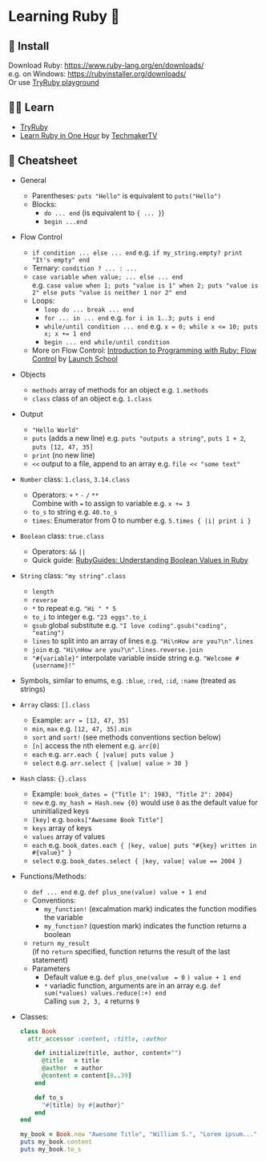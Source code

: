 # Learning Ruby 💎

## 💽 Install

Download Ruby: https://www.ruby-lang.org/en/downloads/  
e.g. on Windows: https://rubyinstaller.org/downloads/  
Or use [TryRuby playground](https://try.ruby-lang.org/playground/)

## 👨‍🏫 Learn

- [TryRuby](https://try.ruby-lang.org/)
- [Learn Ruby in One Hour](https://youtu.be/f7-ezt0xlAI) by [TechmakerTV](https://www.youtube.com/channel/UCaT8uPGUYbdRsjm4cJy1D7w)

## 📃 Cheatsheet

- General

  - Parentheses: `puts "Hello"` is equivalent to `puts("Hello")`
  - Blocks:
    - `do ... end` (is equivalent to `{ ... }`)
    - `begin ...end`

- Flow Control

  - `if condition ... else ... end` e.g. `if my_string.empty? print "It's empty" end`
  - Ternary: `condition ? ... : ...`
  - `case variable when value; ... else ... end`  
    e.g. `case value when 1; puts "value is 1" when 2; puts "value is 2" else puts "value is neither 1 nor 2" end`
  - Loops:
    - `loop do ... break ... end`
    - `for ... in ... end` e.g. `for i in 1..3; puts i end`
    - `while/until condition ... end` e.g. `x = 0; while x <= 10; puts x; x += 1 end`
    - `begin ... end while/until condition`
  - More on Flow Control: [Introduction to Programming with Ruby: Flow Control](https://launchschool.com/books/ruby/read/flow_control) by [Launch School](https://launchschool.com/)

- Objects

  - `methods` array of methods for an object e.g. `1.methods`
  - `class` class of an object e.g. `1.class`

- Output

  - `"Hello World"`
  - `puts` (adds a new line) e.g. `puts "outputs a string"`, `puts 1 + 2`, `puts [12, 47, 35]`
  - `print` (no new line)
  - `<<` output to a file, append to an array e.g. `file << "some text"`

- `Number` class: `1.class`, `3.14.class`

  - Operators: `+` `*` `-` `/` `**`  
    Combine with `=` to assign to variable e.g. `x += 3`
  - `to_s` to string e.g. `40.to_s`
  - `times`: Enumerator from 0 to number e.g. `5.times { |i| print i }`

- `Boolean` class: `true.class`

  - Operators: `&&` `||`
  - Quick guide: [RubyGuides: Understanding Boolean Values in Ruby](https://www.rubyguides.com/2019/02/ruby-booleans/)

- `String` class: `"my string".class`

  - `length`
  - `reverse`
  - `*` to repeat e.g. `"Hi " * 5`
  - `to_i` to integer e.g. `"23 eggs".to_i`
  - `gsub` global substitute e.g. `"I love coding".gsub("coding", "eating")`
  - `lines` to split into an array of lines e.g. `"Hi\nHow are you?\n".lines`
  - `join` e.g. `"Hi\nHow are you?\n".lines.reverse.join`
  - `"#{variable}"` interpolate variable inside string e.g. `"Welcome #{username}!"`

- Symbols, similar to enums, e.g. `:blue`, `:red`, `:id`, `:name` (treated as strings)

- `Array` class: `[].class`

  - Example: `arr = [12, 47, 35]`
  - `min`, `max` e.g. `[12, 47, 35].min`
  - `sort` and `sort!` (see methods conventions section below)
  - `[n]` access the nth element e.g. `arr[0]`
  - `each` e.g. `arr.each { |value| puts value }`
  - `select` e.g. `arr.select { |value| value > 30 }`

- `Hash` class: `{}.class`

  - Example: `book_dates = {"Title 1": 1983, "Title 2": 2004}`
  - `new` e.g. `my_hash = Hash.new {0}` would use `0` as the default value for uninitialized keys
  - `[key]` e.g. `books["Awesome Book Title"]`
  - `keys` array of keys
  - `values` array of values
  - `each` e.g. `book_dates.each { |key, value| puts "#{key} written in #{value}" }`
  - `select` e.g. `book_dates.select { |key, value| value == 2004 }`

- Functions/Methods:

  - `def ... end` e.g. `def plus_one(value) value + 1 end`
  - Conventions:
    - `my_function!` (excalmation mark) indicates the function modifies the variable
    - `my_function?` (question mark) indicates the function returns a boolean
  - `return my_result`  
    (if no `return` specified, function returns the result of the last statement)
  - Parameters
    - Default value e.g. `def plus_one(value ` `= 0` `) value + 1 end`
    - `*` variadic function, arguments are in an array e.g. `def sum(*values) values.reduce(:+) end`  
      Calling `sum 2, 3, 4` returns `9`

- Classes:

  ```ruby
  class Book
    attr_accessor :content, :title, :author

      def initialize(title, author, content="")
        @title   = title
        @author  = author
        @content = content[0..39]
      end

      def to_s
        "#{title} by #{author}"
      end
  end

  my_book = Book.new "Awesome Title", "William S.", "Lorem ipsum..."
  puts my_book.content
  puts my_book.to_s
  ```
